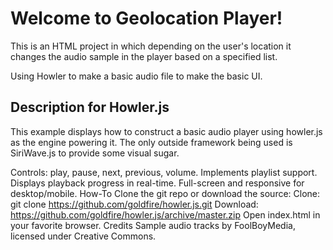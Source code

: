 # Welcome to Geolocation Player!

This is an HTML project in which depending on the user's location it changes the audio sample in the player based on a specified list.

Using Howler to make a basic audio file to make the basic UI.


## Description for Howler.js

This example displays how to construct a basic audio player using howler.js as the engine powering it. The only outside framework being used is SiriWave.js to provide some visual sugar.

Controls: play, pause, next, previous, volume.
Implements playlist support.
Displays playback progress in real-time.
Full-screen and responsive for desktop/mobile.
How-To
Clone the git repo or download the source:
Clone: git clone https://github.com/goldfire/howler.js.git
Download: https://github.com/goldfire/howler.js/archive/master.zip
Open index.html in your favorite browser.
Credits
Sample audio tracks by FoolBoyMedia, licensed under Creative Commons.

